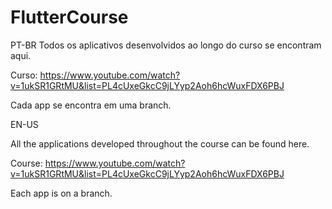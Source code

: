 # FlutterCourse
PT-BR
Todos os aplicativos desenvolvidos ao longo do curso se encontram aqui.

Curso: https://www.youtube.com/watch?v=1ukSR1GRtMU&list=PL4cUxeGkcC9jLYyp2Aoh6hcWuxFDX6PBJ

Cada app se encontra em uma branch.

EN-US


All the applications developed throughout the course can be found here.

Course: https://www.youtube.com/watch?v=1ukSR1GRtMU&list=PL4cUxeGkcC9jLYyp2Aoh6hcWuxFDX6PBJ

Each app is on a branch.
